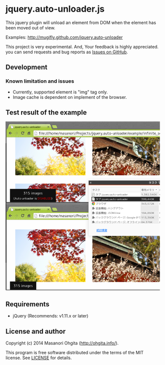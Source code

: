 jquery.auto-unloader.js
========

This jquery plugin will unload an element from DOM when the element has been moved out of view.

Examples: http://mugifly.github.com/jquery.auto-unloader

This project is very experimental. And, Your feedback is highly appreciated.
you can send requests and bug reports as [Issues on GitHub](https://github.com/mugifly/jquery.auto-unloader/issues).

## Development

### Known limitation and issues

* Currently, supported element is "img" tag only.
* Image cache is dependent on implement of the browser.

## Test result of the example

![screenshot](https://raw.githubusercontent.com/mugifly/jquery.auto-unloader/master/example/example_result_2014-05-19a.png)

## Requirements

* jQuery (Recommends: v1.11.x or later)

## License and author

Copyright (c) 2014 Masanori Ohgita (http://ohgita.info/). 

This program is free software distributed under the terms of the MIT license. 
See [LICENSE](https://github.com/mugifly/jquery.auto-unloader/blob/master/LICENSE) for details.
